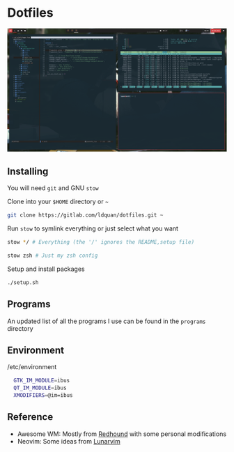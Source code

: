 # Dotfiles

![dotfiles image](./dotfiles.png)

## Installing

You will need `git` and GNU `stow`

Clone into your `$HOME` directory or `~`

```bash
git clone https://gitlab.com/ldquan/dotfiles.git ~
```

Run `stow` to symlink everything or just select what you want

```bash
stow */ # Everything (the '/' ignores the README,setup file)
```

```bash
stow zsh # Just my zsh config
```

Setup and install packages

```bash
./setup.sh
```

## Programs

An updated list of all the programs I use can be found in the `programs` directory

## Environment

/etc/environment

```bash
  GTK_IM_MODULE=ibus
  QT_IM_MODULE=ibus
  XMODIFIERS=@im=ibus
```

## Reference

- Awesome WM: Mostly from [Redhound](https://github.com/Purhan/dotfiles/) with some personal modifications
- Neovim: Some ideas from [Lunarvim](https://github.com/LunarVim/LunarVim)
